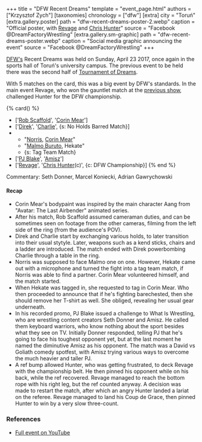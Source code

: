 +++
title = "DFW Recent Dreams"
template = "event_page.html"
authors = ["Krzysztof Zych"]
[taxonomies]
chronology = ["dfw"]
[extra]
city = "Toruń"
[extra.gallery.poster]
path = "dfw-recent-dreams-poster-2.webp"
caption = "Official poster, with [Revage](@/w/rafael-kid.md) and [Chris Hunter](@/w/chris-hunter.md)"
source = "Facebook @DreamFactoryWrestling"
[extra.gallery.sm-graphic]
path = "dfw-recent-dreams-poster.webp"
caption = "Social media graphic announcing the event"
source = "Facebook @DreamFactoryWrestling"
+++

[DFW's](@/o/dfw.md) Recent Dreams was held on Sunday, April 23 2017, once again in the sports hall of Toruń's university campus. The previous event to be held there was the second half of [Tournament of Dreams](@/e/dfw/2016-08-20-dfw-tournament-of-dreams-2.md).

With 5 matches on the card, this was a big event by DFW's standards. In the main event Revage, who won the gauntlet match at the [previous show](@/e/dfw/2017-02-14-dfw-love-hurts-wrestling-even-more.md), challenged Hunter for the DFW championship.

{% card() %}
- ['[Rob Scaffold](@/w/rob-scaffold.md)', '[Corin Mear](@/w/corin-mear.md)']
- ['[Direk](@/w/direk.md)', '[Charlie](@/w/madman-charlie.md)', {s: No Holds Barred
      Match}]
- - "[Norris](@/w/isnorr.md), [Corin Mear](@/w/corin-mear.md)"
  - "[Malmo Buruto](@/w/malmo-buruto.md), Hekate"
  - {s: Tag Team Match}
- ['[PJ Blake](@/w/pj-blake.md)', '[Amisz](@/w/axel-fox.md)']
- ['[Revage](@/w/rafael-kid.md)', '[Chris Hunter](@/w/chris-hunter.md)(c)', {c: DFW
      Championship}]
{% end %}

Commentary: Seth Donner, Marcel Koniecki, Adrian Gawrychowski

#### Recap

* Corin Mear's bodypaint was inspired by the main character Aang from "Avatar: The Last Airbender" animated series.
* After his match, Rob Scaffold assumed cameraman duties, and can be sometimes seen on footage from the other cameras, filming from the left side of the ring (from the audience's POV).
* Direk and Charlie start by exchanging various holds, to later transition into their usual stytyle. Later, weapons such as a kend sticks, chairs and a ladder are introduced. The match ended with Direk powerbombing Charlie through a table in the ring.
* Norris was supposed to face Malmo one on one. However, Hekate came out with a microphone and turned the fight into a tag team match, if Norris was able to find a partner. Corin Mear volunteered himself, and the match started.
* When Hekate was tagged in, she requested to tag in Corin Mear. Who then proceeded to announce that if he's fighting barechested, then she should remove her T-shirt as well. She obliged, revealing her usual gear underneath.
* In his recorded promo, PJ Blake issued a challenge to What Is Wrestling, who are wrestling content creators Seth Donner and Amisz. He called them keyboard warriors, who know nothing about the sport besides what they see on TV. Initially Donner responded, telling PJ that he's going to face his toughest opponent yet, but at the last moment he named the diminutive Amisz as his opponent. The match was a David vs Goliath comedy spotfest, with Amisz trying various ways to overcome the much heavier and taller PJ.
* A ref bump allowed Hunter, who was getting frustrated, to deck Revage with the championship belt. He then pinned his opponent while on his back, while the ref recovered. Revage managed to reach the bottom rope with his right leg, but the ref counted anyway. A decision was made to restart the match, after which an angry Hunter landed a lariat on the referee. Revage managed to land his Coup de Grace, then pinned Hunter to win by a very slow three-count.

### References

* [Full event on YouTube](https://www.youtube.com/watch?v=WPp24DvuXA8)
